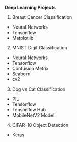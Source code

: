 **Deep Learning Projects**

1) Breast Cancer Classification 
- Neural Networks
- Tensorflow
- Matplotlib

2) MNIST Digit Classification
- Neural Networks
- Tensorflow
- Confusion Metrix
- Seaborn
- cv2

3) Dog vs Cat Classification
- PIL
- Tensorflow
- Tensorflow Hub
- MobileNetV2 Model

4) CIFAR-10 Object Detection
- Keras
